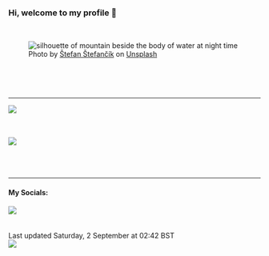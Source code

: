 <h3>Hi, welcome to my profile 👋</h3>

<br />
<figure>
  <img
    src="https://images.unsplash.com/photo-1466853817435-05b43fe45b39?crop=entropy&cs=tinysrgb&fit=max&fm=jpg&ixid=M3wyNzQ3MDB8MHwxfHJhbmRvbXx8fHx8fHx8fDE2OTM2MTU4ODZ8&ixlib=rb-4.0.3&q=80&w=1080&auto=format"
    alt="silhouette of mountain beside the body of water at night time" 
  />
  <figcaption>Photo by <a
    href="https://unsplash.com/@cikstefan?utm_source=Profile%20readme&utm_medium=referral">Štefan Štefančík</a> on <a
    href="https://unsplash.com/?utm_source=Profile%20readme&utm_medium=referral">Unsplash</a></figcaption>
</figure>




  <br /><br /><br />

<hr />
<img
  src="https://github-readme-stats.vercel.app/api?username=shanelucy&show_icons=true&theme=calm"
/>
<br /><br /><br />

<img 
  src="https://github-readme-stats.vercel.app/api/top-langs/?username=shanelucy&theme=calm"
/>
<br /><br /><br /><br />
<hr />
<h4>My Socials:</h4>
<a href="https://uk.linkedin.com/in/shane-lucy-4735b616a">
  <img
    src="https://img.shields.io/badge/linkedin%20-%230077B5.svg?&style=for-the-badge&logo=linkedin&logoColor=white"
  />
</a>
<br /><br /><br />
Last updated Saturday, 2 September at 02:42 BST
<br />
<img
  src="https://github.com/ShaneLucy/ShaneLucy/workflows/README%20build/badge.svg"
/>
